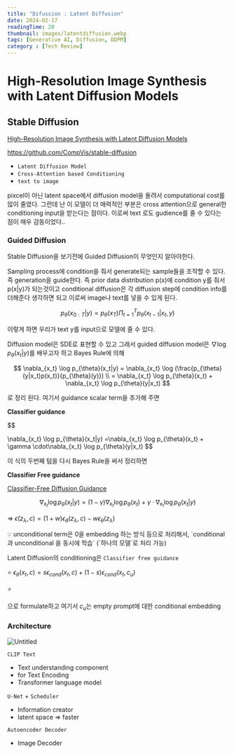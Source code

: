 ```yaml
---
title: "Difussion : Latent Diffusion"
date: 2024-02-17
readingTime: 20 
thumbnail: images/latentdiffusion.webp
tags: [Generative AI, Diffusion, DDPM]
category : [Tech Review]
---
```




# **High-Resolution Image Synthesis with Latent Diffusion Models**

## Stable Diffusion

[High-Resolution Image Synthesis with Latent Diffusion Models](https://arxiv.org/abs/2112.10752)

https://github.com/CompVis/stable-diffusion

- `Latent Diffusion Model`
- `Cross-Attention based Conditioning`
- `text to image`

pixcel이 아닌 latent space에서 diffusion model을 돌려서 computational cost를 많이 줄였다. 그런데 난 이 모델이 더 매력적인 부분은 cross attention으로 general한 conditioning input을 받는다는 점이다. 이로써 text 로도 gudience를 줄 수 있다는 점이 매우 감동이었다..

### Guided Diffusion

Stable Diffusion을 보기전에 Guided Diffusion이 무엇인지 알아야한다. 

Sampling process에 condition을 줘서 generate되는 sample들을 조작할 수 있다. 즉 generation을 guide한다. 즉 prior data distribution p(x)에 condition y를 줘서 p(x|y)가 되는것이고 conditional diffusion은 각 diffusion step에 condition info를 더해준다 생각하면 되고 이로써 image나 text를 넣을 수 있게 된다. 

$$
p_{\theta}(x_{0:T}|y) = p_{\theta}(x_T)\Pi_{t=1}^Tp_{\theta}(x_{t-1}|x_t,y)
$$

이렇게 하면 우리가 text y를 input으로 모델에 줄 수 있다.

Diffusion model은 SDE로 표현할 수 있고 그래서 guided diffusion model은 $\nabla \log p_{\theta}(x_t|y)$를 배우고자 하고 Bayes Rule에 의해

$$
\nabla_{x_t} \log p_{\theta}(x_t|y) = \nabla_{x_t} \log (\frac{p_{\theta}(y|x_t)p(x_t)}{p_{\theta}(y)}) \\ = \nabla_{x_t} \log p_{\theta}(x_t) + \nabla_{x_t} \log p_{\theta}(y|x_t)
$$

로 정리 된다. 여기서 guidance scalar term을 추가해 주면

**Classifier guidance**

$$

\nabla_{x_t} \log p_{\theta}(x_t|y) =\nabla_{x_t} \log p_{\theta}(x_t) + \gamma \cdot\nabla_{x_t} \log p_{\theta}(y|x_t)
$$

이 식의 두번째 텀을 다시 Bayes Rule을 써서 정리하면

**Classifier Free guidance**

[Classifier-Free Diffusion Guidance](https://arxiv.org/abs/2207.12598)

$$
\nabla_{x_t} \log p_{\theta}(x_t|y) = (1-\gamma)\nabla_{x_t} \log p_{\theta}(x_t) + \gamma \cdot\nabla_{x_t} \log p_{\theta}(x_t|y)
$$

⇒  $\tilde{\epsilon}(z_\lambda,c) = (1+w)\epsilon_\theta(z_\lambda,c) - w\epsilon_\theta(z_\lambda)$

<aside>
💡 unconditional term은 0을 embedding 하는 방식 등으로 처리해서, `conditional과 unconditional 을 동시에 학습` (`하나의 모델`로 처리 가능)

</aside>

Latent Diffusion의 conditioning은  `Classifier free guidance`

⭐
$\epsilon_\theta(x_t,c) = s\epsilon_{cond}(x_t,c) + (1-s)\epsilon_{cond}(x_t,c_u)$

⭐

으로 formulate하고 여기서 $c_u$는 empty prompt에 대한 conditional embedding

### Architecture

![Untitled](https://s3-us-west-2.amazonaws.com/secure.notion-static.com/ba36e87a-4856-43c6-96fc-b307cc9aa560/Untitled.png)

`CLIP Text`

- Text understanding component
- for Text Encoding
- Transformer language model

`U-Net` + `Scheduler`

- Information creator
- latent space ⇒ faster

`Autoencoder Decoder`

- Image Decoder